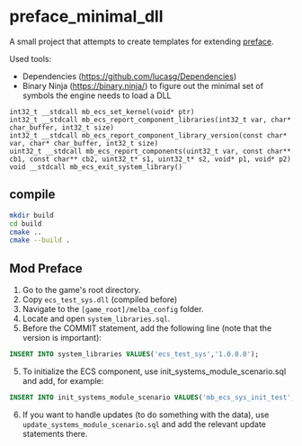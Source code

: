# preface_minimal_dll

A small project that attempts to create templates for extending [preface](https://store.steampowered.com/app/2820060/Preface_Undiscovered_World/).

Used tools: 
* Dependencies (https://github.com/lucasg/Dependencies)
* Binary Ninja (https://binary.ninja/)
to figure out the minimal set of symbols the engine needs to load a DLL

```
int32_t __stdcall mb_ecs_set_kernel(void* ptr)
int32_t __stdcall mb_ecs_report_component_libraries(int32_t var, char* char_buffer, int32_t size)
int32_t __stdcall mb_ecs_report_component_library_version(const char* var, char* char_buffer, int32_t size)
uint32_t __stdcall mb_ecs_report_components(uint32_t var, const char** cb1, const char** cb2, uint32_t* s1, uint32_t* s2, void* p1, void* p2)
void __stdcall mb_ecs_exit_system_library()
```


## compile 
```bash
mkdir build
cd build
cmake ..
cmake --build .
```


## Mod Preface

1. Go to the game's root directory.
2. Copy `ecs_test_sys.dll` (compiled before) 
3. Navigate to the `[game_root]/melba_config` folder.
4. Locate and open `system_libraries.sql`.
5. Before the COMMIT statement, add the following line (note that the version is important):

```sql
INSERT INTO system_libraries VALUES('ecs_test_sys','1.0.0.0');
```

5. To initialize the ECS component, use init_systems_module_scenario.sql and add, for example:

```sql
INSERT INTO init_systems_module_scenario VALUES('mb_ecs_sys_init_test',0,1,1,NULL,NULL);
```  

6. If you want to handle updates (to do something with the data), use `update_systems_module_scenario.sql` and add the relevant update statements there.



 


